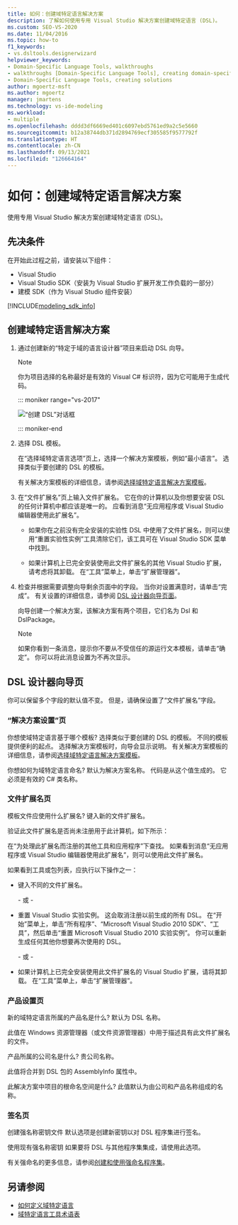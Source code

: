```yaml
---
title: 如何：创建域特定语言解决方案
description: 了解如何使用专用 Visual Studio 解决方案创建域特定语言 (DSL)。
ms.custom: SEO-VS-2020
ms.date: 11/04/2016
ms.topic: how-to
f1_keywords:
- vs.dsltools.designerwizard
helpviewer_keywords:
- Domain-Specific Language Tools, walkthroughs
- walkthroughs [Domain-Specific Language Tools], creating domain-specific language
- Domain-Specific Language Tools, creating solutions
author: mgoertz-msft
ms.author: mgoertz
manager: jmartens
ms.technology: vs-ide-modeling
ms.workload:
- multiple
ms.openlocfilehash: dddd3df6669ed401c6097ebd5761ed9a2c5e5660
ms.sourcegitcommit: b12a38744db371d2894769ecf305585f9577792f
ms.translationtype: HT
ms.contentlocale: zh-CN
ms.lasthandoff: 09/13/2021
ms.locfileid: "126664164"
---
```

# <a name="how-to-create-a-domain-specific-language-solution"></a>如何：创建域特定语言解决方案
使用专用 Visual Studio 解决方案创建域特定语言 (DSL)。

## <a name="prerequisites"></a>先决条件

在开始此过程之前，请安装以下组件：

- Visual Studio
- Visual Studio SDK（安装为 Visual Studio 扩展开发工作负载的一部分）
- 建模 SDK（作为 Visual Studio 组件安装）

[!INCLUDE[modeling_sdk_info](includes/modeling_sdk_info.md)]

## <a name="creating-a-domain-specific-language-solution"></a>创建域特定语言解决方案

1. 通过创建新的“特定于域的语言设计器”项目来启动 DSL 向导。

   > [!NOTE]
   > 你为项目选择的名称最好是有效的 Visual C# 标识符，因为它可能用于生成代码。

   ::: moniker range="vs-2017"

   ![“创建 DSL”对话框](../modeling/media/create_dsldialog.png)

   ::: moniker-end

2. 选择 DSL 模板。

    在“选择域特定语言选项”页上，选择一个解决方案模板，例如“最小语言”。 选择类似于要创建的 DSL 的模板。

    有关解决方案模板的详细信息，请参阅[选择域特定语言解决方案模板](../modeling/choosing-a-domain-specific-language-solution-template.md)。

3. 在“文件扩展名”页上输入文件扩展名。 它在你的计算机以及你想要安装 DSL 的任何计算机中都应该是唯一的。 应看到消息“无应用程序或 Visual Studio 编辑器使用此扩展名”。

   - 如果你在之前没有完全安装的实验性 DSL 中使用了文件扩展名，则可以使用“重置实验性实例”工具清除它们，该工具可在 Visual Studio SDK 菜单中找到。

   - 如果计算机上已完全安装使用此文件扩展名的其他 Visual Studio 扩展，请考虑将其卸载。 在“工具”菜单上，单击“扩展管理器”。

4. 检查并根据需要调整向导剩余页面中的字段。 当你对设置满意时，请单击“完成”。 有关设置的详细信息，请参阅 [DSL 设计器向导页面](#settings)。

    向导创建一个解决方案，该解决方案有两个项目，它们名为 Dsl 和 DslPackage。

   > [!NOTE]
   > 如果你看到一条消息，提示你不要从不受信任的源运行文本模板，请单击“确定”。 你可以将此消息设置为不再次显示。

## <a name="the-dsl-designer-wizard-pages"></a><a name="settings"></a> DSL 设计器向导页
 你可以保留多个字段的默认值不变。 但是，请确保设置了“文件扩展名”字段。

### <a name="solution-settings-page"></a>“解决方案设置”页
 你想使域特定语言基于哪个模板?
选择类似于要创建的 DSL 的模板。 不同的模板提供便利的起点。 选择解决方案模板时，向导会显示说明。 有关解决方案模板的详细信息，请参阅[选择域特定语言解决方案模板](../modeling/choosing-a-domain-specific-language-solution-template.md)。

 你想如何为域特定语言命名?
默认为解决方案名称。 代码是从这个值生成的。 它必须是有效的 C# 类名称。

### <a name="file-extension-page"></a>文件扩展名页
 模板文件应使用什么扩展名?
键入新的文件扩展名。

 验证此文件扩展名是否尚未注册用于此计算机，如下所示：

 在“为处理此扩展名而注册的其他工具和应用程序”下查找。 如果看到消息“无应用程序或 Visual Studio 编辑器使用此扩展名”，则可以使用此文件扩展名。

 如果看到工具或包列表，应执行以下操作之一：

- 键入不同的文件扩展名。

     \- 或 -

- 重置 Visual Studio 实验实例。 这会取消注册以前生成的所有 DSL。 在“开始”菜单上，单击“所有程序”、“Microsoft Visual Studio 2010 SDK”、“工具”，然后单击“重置 Microsoft Visual Studio 2010 实验实例”。 你可以重新生成任何其他你想要再次使用的 DSL。

     \- 或 -

- 如果计算机上已完全安装使用此文件扩展名的 Visual Studio 扩展，请将其卸载。 在“工具”菜单上，单击“扩展管理器”。

### <a name="product-settings-page"></a>产品设置页
 新的域特定语言所属的产品名是什么?
默认为 DSL 名称。

 此值在 Windows 资源管理器（或文件资源管理器）中用于描述具有此文件扩展名的文件。

 产品所属的公司名是什么?
贵公司名称。

 此值将合并到 DSL 包的 AssemblyInfo 属性中。

 此解决方案中项目的根命名空间是什么?
此值默认为由公司和产品名称组成的名称。

### <a name="signing-page"></a>签名页
 创建强名称密钥文件 默认选项是创建新密钥以对 DSL 程序集进行签名。

 使用现有强名称密钥 如果要将 DSL 与其他程序集集成，请使用此选项。

 有关强命名的更多信息，请参阅[创建和使用强命名程序集](/dotnet/standard/assembly/create-use-strong-named)。

## <a name="see-also"></a>另请参阅

- [如何定义域特定语言](../modeling/how-to-define-a-domain-specific-language.md)
- [域特定语言工具术语表](/previous-versions/bb126564(v=vs.100))